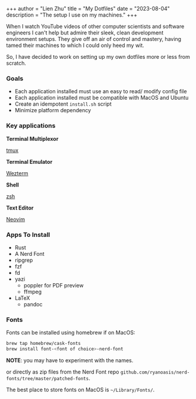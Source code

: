 +++
author = "Lien Zhu"
title = "My Dotfiles"
date = "2023-08-04"
description = "The setup I use on my machines."
+++


When I watch YouTube videos of other computer scientists and software engineers I can't help but admire their sleek, clean development environment setups. They give off an air of control and mastery, having tamed their machines to which I could only heed my wit.

So, I have decided to work on setting up my own dotfiles more or less from scratch.


### Goals

- Each application installed must use an easy to read/ modify config file
- Each application installed must be compatible with MacOS and Ubuntu
- Create an idempotent `install.sh` script
- Minimize platform dependency


### Key applications

**Terminal Multiplexor**

[tmux](https://github.com/tmux/tmux)

**Terminal Emulator**

[Wezterm](https://wezfurlong.org/wezterm/index.html)

**Shell**

[zsh](https://zsh.org/)

**Text Editor**

[Neovim](https://neovim.io/)


### Apps To Install

- Rust
- A Nerd Font
- ripgrep
- fzf
- fd
- yazi
    - poppler for PDF preview
    - ffmpeg
- LaTeX
    - pandoc

### Fonts

Fonts can be installed using homebrew if on MacOS:

```zsh
brew tap homebrew/cask-fonts
brew install font-<font of choice>-nerd-font
```

**NOTE**: you may have to experiment with the names.

or directly as zip files from the Nerd Font repo `github.com/ryanoasis/nerd-fonts/tree/master/patched-fonts`.

The best place to store fonts on MacOS is `~/Library/Fonts/`.
